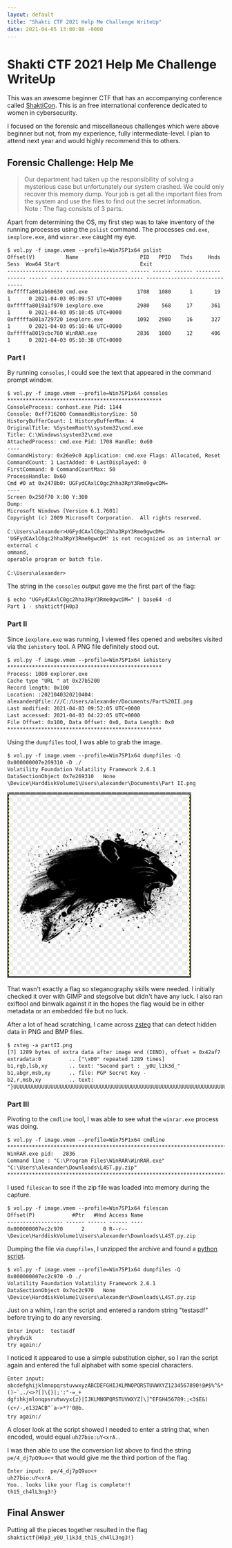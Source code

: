 ```yaml
---
layout: default
title: "Shakti CTF 2021 Help Me Challenge WriteUp"
date: 2021-04-05 13:00:00 -0000
---
```


# Shakti CTF 2021 Help Me Challenge WriteUp

This was an awesome beginner CTF that has an accompanying conference called [ShaktiCon](https://shakticon.com/). This is an free international conference dedicated to women in cybersecurity.

I focused on the forensic and miscellaneous challenges which were above beginner but not, from my experience, fully intermediate-level. I plan to attend next year and would highly recommend this to others.

## Forensic Challenge: Help Me
>Our department had taken up the responsibility of solving a mysterious case but unfortunately our system crashed. We could only recover this memory dump. Your job is get all the important files from the system and use the files to find out the secret information.  
>Note : The flag consists of 3 parts.

Apart from determining the OS, my first step was to take inventory of the running processes using the `pslist` command. The processes `cmd.exe`, `iexplore.exe`, and `winrar.exe` caught my eye.

```
$ vol.py -f image.vmem --profile=Win7SP1x64 pslist
Offset(V)          Name                    PID   PPID   Thds     Hnds   Sess  Wow64 Start                          Exit                          
------------------ -------------------- ------ ------ ------ -------- ------ ------ ------------------------------ ------------------------------
0xfffffa801ab60630 cmd.exe                1708   1080      1       19      1      0 2021-04-03 05:09:57 UTC+0000                                 
0xfffffa8019a1f970 iexplore.exe           2980    568     17      361      1      0 2021-04-03 05:10:45 UTC+0000                                 
0xfffffa801a729720 iexplore.exe           1092   2980     16      327      1      0 2021-04-03 05:10:46 UTC+0000 
0xfffffa8019cbc760 WinRAR.exe             2836   1080     12      406      1      0 2021-04-03 05:10:38 UTC+0000
```

### Part I

By running `consoles`, I could see the text that appeared in the command prompt window.

```
$ vol.py -f image.vmem --profile=Win7SP1x64 consoles 
**************************************************
ConsoleProcess: conhost.exe Pid: 1144
Console: 0xff716200 CommandHistorySize: 50
HistoryBufferCount: 1 HistoryBufferMax: 4
OriginalTitle: %SystemRoot%\system32\cmd.exe
Title: C:\Windows\system32\cmd.exe
AttachedProcess: cmd.exe Pid: 1708 Handle: 0x60
----
CommandHistory: 0x26e9c0 Application: cmd.exe Flags: Allocated, Reset
CommandCount: 1 LastAdded: 0 LastDisplayed: 0
FirstCommand: 0 CommandCountMax: 50
ProcessHandle: 0x60
Cmd #0 at 0x2478b0: UGFydCAxlC0gc2hha3RpY3Rme0gwcDM=
----
Screen 0x250f70 X:80 Y:300
Dump:
Microsoft Windows [Version 6.1.7601]                                            
Copyright (c) 2009 Microsoft Corporation.  All rights reserved.                 
                                                                                
C:\Users\alexander>UGFydCAxlC0gc2hha3RpY3Rme0gwcDM=                             
'UGFydCAxlC0gc2hha3RpY3Rme0gwcDM' is not recognized as an internal or external c
ommand,                                                                         
operable program or batch file.                                                 
                                                                                
C:\Users\alexander>     
```

The string in the `consoles` output gave me the first part of the flag:

```
$ echo "UGFydCAxlC0gc2hha3RpY3Rme0gwcDM=" | base64 -d
Part 1 - shaktictf{H0p3
```

### Part II

Since `iexplore.exe` was running, I viewed files opened and websites visited via the `iehistory` tool. A PNG file definitely stood out.

```
$ vol.py -f image.vmem --profile=Win7SP1x64 iehistory
**************************************************
Process: 1080 explorer.exe
Cache type "URL " at 0x27b5200
Record length: 0x100
Location: :2021040320210404: alexander@file:///C:/Users/alexander/Documents/Part%20II.png
Last modified: 2021-04-03 09:52:05 UTC+0000
Last accessed: 2021-04-03 04:22:05 UTC+0000
File Offset: 0x100, Data Offset: 0x0, Data Length: 0x0
**************************************************
```

Using the `dumpfiles` tool, I was able to grab the image.

```
$ vol.py -f image.vmem --profile=Win7SP1x64 dumpfiles -Q 0x000000007e269310 -D ./
Volatility Foundation Volatility Framework 2.6.1
DataSectionObject 0x7e269310   None   \Device\HarddiskVolume1\Users\alexander\Documents\Part II.png
```

![](/images/shaktictf2021/helpme_1.png)

That wasn't exactly a flag so steganography skills were needed. I initially checked it over with GIMP and stegsolve but didn't have any luck. I also ran exiftool and binwalk against it in the hopes the flag would be in either metadata or an embedded file but no luck.

After a lot of head scratching, I came across [zsteg](https://github.com/zed-0xff/zsteg) that can detect hidden data in PNG and BMP files.

```
$ zsteg -a partII.png
[?] 1289 bytes of extra data after image end (IEND), offset = 0x42af7
extradata:0         .. ["\x00" repeated 1289 times]
b1,rgb,lsb,xy       .. text: "Second part : _y0U_l1k3d_"
b1,abgr,msb,xy      .. file: PGP Secret Key -
b2,r,msb,xy         .. text: "}UUUUUUUUUUUUUUUUUUUUUUUUUUUUUUUUUUUUUUUUUUUUUUUUUUUUUUUUUUUUUUUUUUUUUUUUUUUUUUUUUUUUUUUUUUUUUUUUUUUUUUUUUUUUUUUUUUUUUUUUUUUUUUUUUUUUUUUUUUUUUUUUUUUUUUUUUUUUUUUUUUUUUUUUUUUUUUUUUUUUUUUUUUUUUUUUUUUUUU"
```

### Part III

Pivoting to the `cmdline` tool, I was able to see what the `winrar.exe` process was doing.

```
$ vol.py -f image.vmem --profile=Win7SP1x64 cmdline
************************************************************************
WinRAR.exe pid:   2836
Command line : "C:\Program Files\WinRAR\WinRAR.exe" "C:\Users\alexander\Downloads\L4ST.py.zip"
************************************************************************
```

I used `filescan` to see if the zip file was loaded into memory during the capture.

```
$ vol.py -f image.vmem --profile=Win7SP1x64 filescan
Offset(P)            #Ptr   #Hnd Access Name
------------------ ------ ------ ------ ----
0x000000007ec2c970      2      0 R--r-- \Device\HarddiskVolume1\Users\alexander\Downloads\L4ST.py.zip
```

Dumping the file via `dumpfiles`, I unzipped the archive and found a [python script](/supporting_files/shaktictf2021/L4ST.py).

```
$ vol.py -f image.vmem --profile=Win7SP1x64 dumpfiles -Q 0x000000007ec2c970 -D ./
Volatility Foundation Volatility Framework 2.6.1
DataSectionObject 0x7ec2c970   None   \Device\HarddiskVolume1\Users\alexander\Downloads\L4ST.py.zip
```

Just on a whim, I ran the script and entered a random string "testasdf" before trying to do any reversing.

```
Enter input:  testasdf
yhvydvik
try again:/
``` 

I noticed it appeared to use a simple substitution cipher, so I ran the script again and entered the full alphabet with some special characters.

```
Enter input:  
abcdefghijklmnopqrstuvwxyzABCDEFGHIJKLMNOPQRSTUVWXYZ1234567890!@#$%^&*()~`,./<>?[]\{}|;':"-=_+
dgfihkjmlonqpsrutwvyx{z}|IJKLMNOPQRSTUVWXYZ[\]^EFGH456789:;<3$E&)(c+/-,e132ACB^`a~>*?'0@b.
try again:/ 
```

A closer look at the script showed I needed to enter a string that, when encoded, would equal `uh27bio:uY<xrA.`.

I was then able to use the conversion list above to find the string `pe/4_dj7pQ9uo<+` that would give me the third portion of the flag.

```
Enter input:  pe/4_dj7pQ9uo<+
uh27bio:uY<xrA.
Yoo.. looks like your flag is complete!!
th15_ch4lL3ng3!}
```

## Final Answer

Putting all the pieces together resulted in the flag `shaktictf{H0p3_y0U_l1k3d_th15_ch4lL3ng3!}`